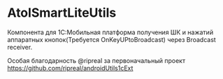 # AtolSmartLiteUtils

Компонента для 1С:Мобильная платформа получения ШК и нажатий аппаратных кнопок(Требуется OnKeyUPtoBroadcast) через Broadcast receiver.

Особая благодарность @ripreal за первоначальный проект https://github.com/ripreal/androidUtils1cExt
